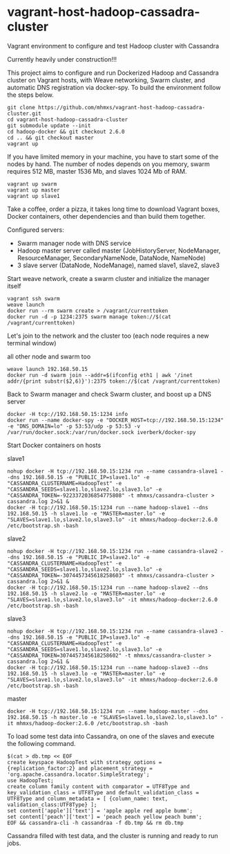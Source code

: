 # vagrant-host-hadoop-cassadra-cluster
Vagrant environment to configure and test Hadoop cluster with Cassandra

Currently heavily under construction!!!

This project aims to configure and run Dockerized Hadoop and Cassandra cluster on Vagrant hosts, with Weave networking, Swarm cluster, and automatic DNS registration via docker-spy. To build the environment follow the steps below.

```
git clone https://github.com/mhmxs/vagrant-host-hadoop-cassadra-cluster.git
cd vagrant-host-hadoop-cassadra-cluster
git submodule update --init
cd hadoop-docker && git checkout 2.6.0
cd .. && git checkout master
vagrant up
```

If you have limited memory in your machine, you have to start some of the nodes by hand. The number of nodes depends on you memory, swarm requires 512 MB, master 1536 Mb, and slaves 1024 Mb of RAM.
```
vagrant up swarm
vagrant up master
vagrant up slave1
```

Take a coffee, order a pizza, it takes long time to download Vagrant boxes, Docker containers, other dependencies and than build them together.

Configured servers:

  * Swarm manager node with DNS service
  * Hadoop master server called master (JobHistoryServer, NodeManager, ResourceManager, SecondaryNameNode, DataNode, NameNode)
  * 3 slave server (DataNode, NodeManage), named slave1, slave2, slave3

Start weave network, create a swarm cluster and initialize the manager itself
```
vagrant ssh swarm
weave launch
docker run --rm swarm create > /vagrant/currenttoken
docker run -d -p 1234:2375 swarm manage token://$(cat /vagrant/currenttoken)
```

Let's join to the network and the cluster too (each node requires a new terminal window)

all other node and swarm too
```
weave launch 192.168.50.15
docker run -d swarm join --addr=$(ifconfig eth1 | awk '/inet addr/{print substr($2,6)}'):2375 token://$(cat /vagrant/currenttoken)
```

Back to Swarm manager and check Swarm cluster, and boost up a DNS server
```
docker -H tcp://192.168.50.15:1234 info
docker run --name docker-spy -e "DOCKER_HOST=tcp://192.168.50.15:1234" -e "DNS_DOMAIN=lo" -p 53:53/udp -p 53:53 -v /var/run/docker.sock:/var/run/docker.sock iverberk/docker-spy
```

Start Docker containers on hosts

slave1
```
nohup docker -H tcp://192.168.50.15:1234 run --name cassandra-slave1 --dns 192.168.50.15 -e "PUBLIC_IP=slave1.lo" -e "CASSANDRA_CLUSTERNAME=HadoopTest" -e "CASSANDRA_SEEDS=slave1.lo,slave2.lo,slave3.lo" -e "CASSANDRA_TOKEN=-9223372036854775808" -t mhmxs/cassandra-cluster > cassandra.log 2>&1 &
docker -H tcp://192.168.50.15:1234 run --name hadoop-slave1 --dns 192.168.50.15 -h slave1.lo -e "MASTER=master.lo" -e "SLAVES=slave1.lo,slave2.lo,slave3.lo" -it mhmxs/hadoop-docker:2.6.0 /etc/bootstrap.sh -bash
```

slave2
```
nohup docker -H tcp://192.168.50.15:1234 run --name cassandra-slave2 --dns 192.168.50.15 -e "PUBLIC_IP=slave2.lo" -e "CASSANDRA_CLUSTERNAME=HadoopTest" -e "CASSANDRA_SEEDS=slave1.lo,slave2.lo,slave3.lo" -e "CASSANDRA_TOKEN=-3074457345618258603" -t mhmxs/cassandra-cluster > cassandra.log 2>&1 &
docker -H tcp://192.168.50.15:1234 run --name hadoop-slave2 --dns 192.168.50.15 -h slave2.lo -e "MASTER=master.lo" -e "SLAVES=slave1.lo,slave2.lo,slave3.lo" -it mhmxs/hadoop-docker:2.6.0 /etc/bootstrap.sh -bash
```

slave3
```
nohup docker -H tcp://192.168.50.15:1234 run --name cassandra-slave3 --dns 192.168.50.15 -e "PUBLIC_IP=slave3.lo" -e "CASSANDRA_CLUSTERNAME=HadoopTest" -e "CASSANDRA_SEEDS=slave1.lo,slave2.lo,slave3.lo" -e "CASSANDRA_TOKEN=3074457345618258602" -t mhmxs/cassandra-cluster > cassandra.log 2>&1 &
docker -H tcp://192.168.50.15:1234 run --name hadoop-slave3 --dns 192.168.50.15 -h slave3.lo -e "MASTER=master.lo" -e "SLAVES=slave1.lo,slave2.lo,slave3.lo" -it mhmxs/hadoop-docker:2.6.0 /etc/bootstrap.sh -bash
```

master
```
docker -H tcp://192.168.50.15:1234 run --name hadoop-master --dns 192.168.50.15 -h master.lo -e "SLAVES=slave1.lo,slave2.lo,slave3.lo" -it mhmxs/hadoop-docker:2.6.0 /etc/bootstrap.sh -bash
```

To load some test data into Cassandra, on one of the slaves and execute the following command.
```
$(cat > db.tmp << EOF
create keyspace HadoopTest with strategy_options = {replication_factor:2} and placement_strategy = 'org.apache.cassandra.locator.SimpleStrategy';
use HadoopTest;
create column family content with comparator = UTF8Type and key_validation_class = UTF8Type and default_validation_class = UTF8Type and column_metadata = [ {column_name: text, validation_class:UTF8Type} ];
set content['apple']['text'] = 'apple apple red apple bumm';
set content['peach']['text'] = 'peach peach yellow peach bumm';
EOF && cassandra-cli -h cassandraa -f db.tmp && rm db.tmp
```

Cassandra filled with test data, and the cluster is running and ready to run jobs.

